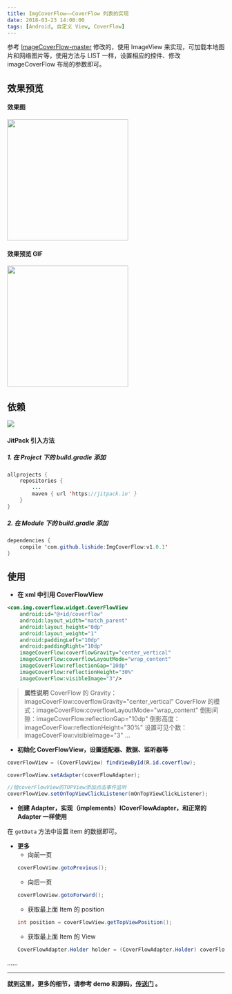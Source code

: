 ```yaml
---
title: ImgCoverFlow——CoverFlow 列表的实现
date: 2018-03-23 14:08:00
tags: [Android, 自定义 View, CoverFlow]
---
```

参考 [ImageCoverFlow-master](https://github.com/dolphinwang/ImageCoverFlow) 修改的，使用 ImageView 来实现，可加载本地图片和网络图片等，使用方法与 LIST 一样，设置相应的控件、修改 imageCoverFlow 布局的参数即可。
<!--more-->

## 效果预览

#### 效果图

<image src="https://github.com/lishide/ImgCoverFlow/raw/master/art/ImgCoverFlow_screen1.jpg" width="280px"/>

#### 效果预览 GIF

<image src="https://github.com/lishide/ImgCoverFlow/raw/master/art/ImgCoverFlow_art.gif?raw=true" width="280px"/>

## 依赖
[![](https://jitpack.io/v/lishide/ImgCoverFlow.svg)](https://jitpack.io/#lishide/ImgCoverFlow)
#### JitPack 引入方法
##### 1. 在 Project 下的 build.gradle 添加
```java
allprojects {
    repositories {
        ...
        maven { url 'https://jitpack.io' }
    }
}
```

##### 2. 在 Module 下的 build.gradle 添加

```java
dependencies {
    compile 'com.github.lishide:ImgCoverFlow:v1.0.1'
}
```

## 使用

* **在 xml 中引用 CoverFlowView**

```xml
<com.img.coverflow.widget.CoverFlowView
    android:id="@+id/coverflow"
    android:layout_width="match_parent"
    android:layout_height="0dp"
    android:layout_weight="1"
    android:paddingLeft="10dp"
    android:paddingRight="10dp"
    imageCoverFlow:coverflowGravity="center_vertical"
    imageCoverFlow:coverflowLayoutMode="wrap_content"
    imageCoverFlow:reflectionGap="10dp"
    imageCoverFlow:reflectionHeight="30%"
    imageCoverFlow:visibleImage="3"/>
```

> **属性说明**
> CoverFlow 的 Gravity：imageCoverFlow:coverflowGravity="center_vertical"
> CoverFlow 的模式：imageCoverFlow:coverflowLayoutMode="wrap_content"
> 倒影间隙：imageCoverFlow:reflectionGap="10dp"
> 倒影高度：imageCoverFlow:reflectionHeight="30%"
> 设置可见个数：imageCoverFlow:visibleImage="3"
> ...

* **初始化 CoverFlowView，设置适配器、数据、监听器等**

```java
coverFlowView = (CoverFlowView) findViewById(R.id.coverflow);

coverFlowView.setAdapter(coverFlowAdapter);

//给coverFlowView的TOPView添加点击事件监听
coverFlowView.setOnTopViewClickListener(mOnTopViewClickListener);
```

* **创建 Adapter，实现（implements）ICoverFlowAdapter，和正常的 Adapter 一样使用**

在 `getData` 方法中设置 item 的数据即可。

* **更多**
	* 向前一页
	```java
	coverFlowView.gotoPrevious();
    ```
	* 向后一页
	```java
	coverFlowView.gotoForward();
    ```
	* 获取最上面 Item 的 position
	```java
	int position = coverFlowView.getTopViewPosition();
    ```
	* 获取最上面 Item 的 View
	```java
	CoverFlowAdapter.Holder holder = (CoverFlowAdapter.Holder) coverFlowView.getTopView().getTag();
    ```
......


---

**就到这里，更多的细节，请参考 demo 和源码，[传送门](https://github.com/lishide/ImgCoverFlow) 。**